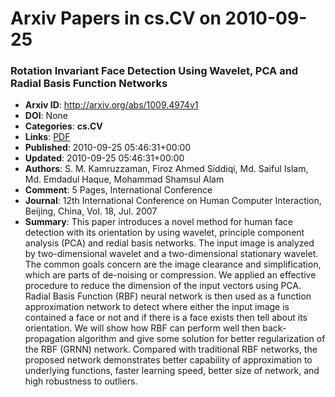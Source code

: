 # Arxiv Papers in cs.CV on 2010-09-25
### Rotation Invariant Face Detection Using Wavelet, PCA and Radial Basis Function Networks
- **Arxiv ID**: http://arxiv.org/abs/1009.4974v1
- **DOI**: None
- **Categories**: **cs.CV**
- **Links**: [PDF](http://arxiv.org/pdf/1009.4974v1)
- **Published**: 2010-09-25 05:46:31+00:00
- **Updated**: 2010-09-25 05:46:31+00:00
- **Authors**: S. M. Kamruzzaman, Firoz Ahmed Siddiqi, Md. Saiful Islam, Md. Emdadul Haque, Mohammad Shamsul Alam
- **Comment**: 5 Pages, International Conference
- **Journal**: 12th International Conference on Human Computer Interaction,
  Beijing, China, Vol. 18, Jul. 2007
- **Summary**: This paper introduces a novel method for human face detection with its orientation by using wavelet, principle component analysis (PCA) and redial basis networks. The input image is analyzed by two-dimensional wavelet and a two-dimensional stationary wavelet. The common goals concern are the image clearance and simplification, which are parts of de-noising or compression. We applied an effective procedure to reduce the dimension of the input vectors using PCA. Radial Basis Function (RBF) neural network is then used as a function approximation network to detect where either the input image is contained a face or not and if there is a face exists then tell about its orientation. We will show how RBF can perform well then back-propagation algorithm and give some solution for better regularization of the RBF (GRNN) network. Compared with traditional RBF networks, the proposed network demonstrates better capability of approximation to underlying functions, faster learning speed, better size of network, and high robustness to outliers.



